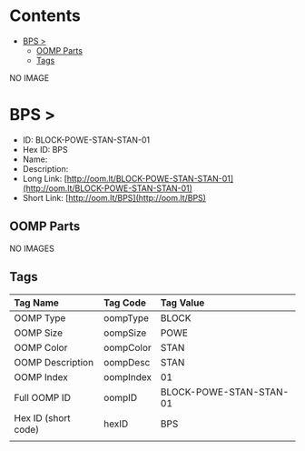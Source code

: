 



Contents
========

* [BPS > ](#bps--)
	* [OOMP Parts](#oomp-parts)
	* [Tags](#tags)
  
NO IMAGE  
# BPS > 

- ID: BLOCK-POWE-STAN-STAN-01
- Hex ID: BPS
- Name: 
- Description: 
- Long Link: [http://oom.lt/BLOCK-POWE-STAN-STAN-01](http://oom.lt/BLOCK-POWE-STAN-STAN-01)
- Short Link: [http://oom.lt/BPS](http://oom.lt/BPS)

## OOMP Parts
  
NO IMAGES  
## Tags
  

|Tag Name|Tag Code|Tag Value|
| :--- | :--- | :--- |
|OOMP Type|oompType|BLOCK|
|OOMP Size|oompSize|POWE|
|OOMP Color|oompColor|STAN|
|OOMP Description|oompDesc|STAN|
|OOMP Index|oompIndex|01|
|Full OOMP ID|oompID|BLOCK-POWE-STAN-STAN-01|
|Hex ID (short code)|hexID|BPS|
||||
